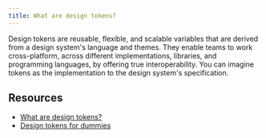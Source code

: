 ```yaml
---
title: What are design tokens?
---
```


Design tokens are reusable, flexible, and scalable variables that are derived from a design system's
language and themes. They enable teams to work cross-platform, across different implementations,
libraries, and programming languages, by offering true interoperability. You can imagine tokens as
the implementation to the design system's specification.

## Resources

- [What are design tokens?](https://css-tricks.com/what-are-design-tokens/)
- [Design tokens for dummies](https://uxdesign.cc/design-tokens-for-dummies-8acebf010d71)
